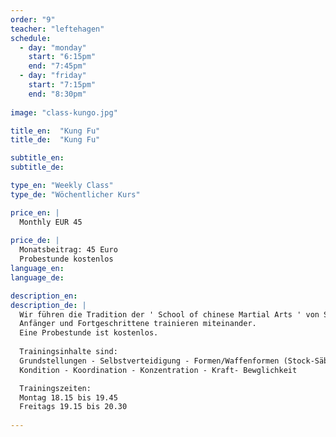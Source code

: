 ```yaml
---
order: "9"
teacher: "leftehagen"
schedule:
  - day: "monday"
    start: "6:15pm"
    end: "7:45pm"
  - day: "friday"
    start: "7:15pm"
    end: "8:30pm"
    
image: "class-kungo.jpg"

title_en:  "Kung Fu"
title_de:  "Kung Fu"

subtitle_en:
subtitle_de:

type_en: "Weekly Class"
type_de: "Wöchentlicher Kurs"

price_en: |
  Monthly EUR 45
  
price_de: |
  Monatsbeitrag: 45 Euro   
  Probestunde kostenlos
language_en:
language_de:

description_en:
description_de: |  
  Wir führen die Tradition der ' School of chinese Martial Arts ' von Sifu Martin Brucks weiter und lehren südchinesisches Kungfu.        
  Anfänger und Fortgeschrittene trainieren miteinander.  
  Eine Probestunde ist kostenlos.
  
  Trainingsinhalte sind:  
  Grundstellungen - Selbstverteidigung - Formen/Waffenformen (Stock-Säbel+Schwert)    
  Kondition - Koordination - Konzentration - Kraft- Bewglichkeit   

  Trainingszeiten:  
  Montag 18.15 bis 19.45    
  Freitags 19.15 bis 20.30  
  
---
```

